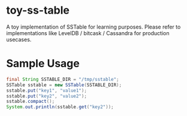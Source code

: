 # toy-ss-table
A toy implementation of SSTable for learning purposes. Please refer to implementations like LevelDB / bitcask / Cassandra for production usecases.

# Sample Usage

```java
final String SSTABLE_DIR = "/tmp/sstable";
SSTable sstable = new SSTable(SSTABLE_DIR);
sstable.put("key1", "value1");
sstable.put("key2", "value2");
sstable.compact();
System.out.println(sstable.get("key2"));
```
